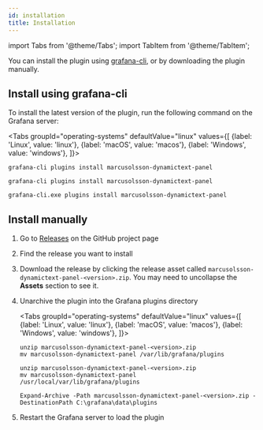 ```yaml
---
id: installation
title: Installation
---
```


import Tabs from '@theme/Tabs';
import TabItem from '@theme/TabItem';

You can install the plugin using [grafana-cli](https://grafana.com/docs/grafana/latest/administration/cli/), or by downloading the plugin manually.

## Install using grafana-cli

To install the latest version of the plugin, run the following command on the Grafana server:

<Tabs
  groupId="operating-systems"
  defaultValue="linux"
  values={[
    {label: 'Linux', value: 'linux'},
    {label: 'macOS', value: 'macos'},
    {label: 'Windows', value: 'windows'},
  ]}>
  <TabItem value="linux">

```
grafana-cli plugins install marcusolsson-dynamictext-panel
```

  </TabItem>
  <TabItem value="macos">

```
grafana-cli plugins install marcusolsson-dynamictext-panel
```

  </TabItem>
  <TabItem value="windows">

```
grafana-cli.exe plugins install marcusolsson-dynamictext-panel
```

  </TabItem>
</Tabs>

## Install manually

1. Go to [Releases](https://github.com/marcusolsson/grafana-dynamictext-panel/releases) on the GitHub project page
1. Find the release you want to install
1. Download the release by clicking the release asset called `marcusolsson-dynamictext-panel-<version>.zip`. You may need to uncollapse the **Assets** section to see it.
1. Unarchive the plugin into the Grafana plugins directory

   <Tabs
     groupId="operating-systems"
     defaultValue="linux"
     values={[
       {label: 'Linux', value: 'linux'},
       {label: 'macOS', value: 'macos'},
       {label: 'Windows', value: 'windows'},
     ]}>
     <TabItem value="linux">

     ```
     unzip marcusolsson-dynamictext-panel-<version>.zip
     mv marcusolsson-dynamictext-panel /var/lib/grafana/plugins
     ```

     </TabItem>
     <TabItem value="macos">

     ```
     unzip marcusolsson-dynamictext-panel-<version>.zip
     mv marcusolsson-dynamictext-panel /usr/local/var/lib/grafana/plugins
     ```

     </TabItem>
     <TabItem value="windows">

     ```
     Expand-Archive -Path marcusolsson-dynamictext-panel-<version>.zip -DestinationPath C:\grafana\data\plugins
     ```

     </TabItem>
   </Tabs>

1. Restart the Grafana server to load the plugin
